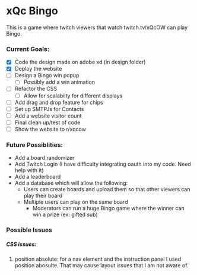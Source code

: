 # xQc Bingo
This is a game where twitch viewers that watch twitch.tv/xQcOW can play Bingo.

### Current Goals:
- [x] Code the design made on adobe xd (in design folder)
- [x] Deploy the website
- [ ] Design a Bingo win popup
  - [ ] Possibly add a win animation
- [ ] Refactor the CSS
  - [ ] Allow for scalabilty for different displays
- [ ] Add drag and drop feature for chips
- [ ] Set up SMTPJs for Contacts
- [ ] Add a website visitor count
- [ ] Final clean up/test of code
- [ ] Show the website to r/xqcow

### Future Possiblities:
- Add a board randomizer
- Add Twitch Login (I have difficulty integrating oauth into my code. Need help with it)
- Add a leaderboard
- Add a database which will allow the following:
  - Users can create boards and upload them so that other viewers can play their board
  - Multiple users can play on the same board
    - Moderators can run a huge Bingo game where the winner can win a prize (ex: gifted sub)

### Possible Issues
##### CSS issues:
1. position absolute: for a nav element and the instruction panel I used 
position abosulte. That may cause layout issues that I am not aware of.
